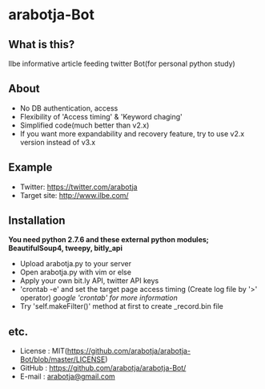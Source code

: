 arabotja-Bot
============

What is this?
------------
Ilbe informative article feeding twitter Bot(for personal python study)

About
------------
 - No DB authentication, access
 - Flexibility of 'Access timing' & 'Keyword chaging'
 - Simplified code(much better than v2.x)
 - If you want more expandability and recovery feature, try to use v2.x version instead of v3.x

Example
------------
 - Twitter: https://twitter.com/arabotja
 - Target site: http://www.ilbe.com/

Installation
------------
**You need python 2.7.6 and these external python modules; BeautifulSoup4, tweepy, bitly_api**

- Upload arabotja.py to your server
- Open arabotja.py with vim or else 
- Apply your own bit.ly API, twitter API keys
- 'crontab -e' and set the target page access timing (Create log file by '>' operator) *google 'crontab' for more information*
- Try 'self.makeFilter()' method at first to create _record.bin file

etc.
------------
* License : MIT(https://github.com/arabotja/arabotja-Bot/blob/master/LICENSE)
* GitHub : https://github.com/arabotja/arabotja-Bot/
* E-mail : arabotja@gmail.com

